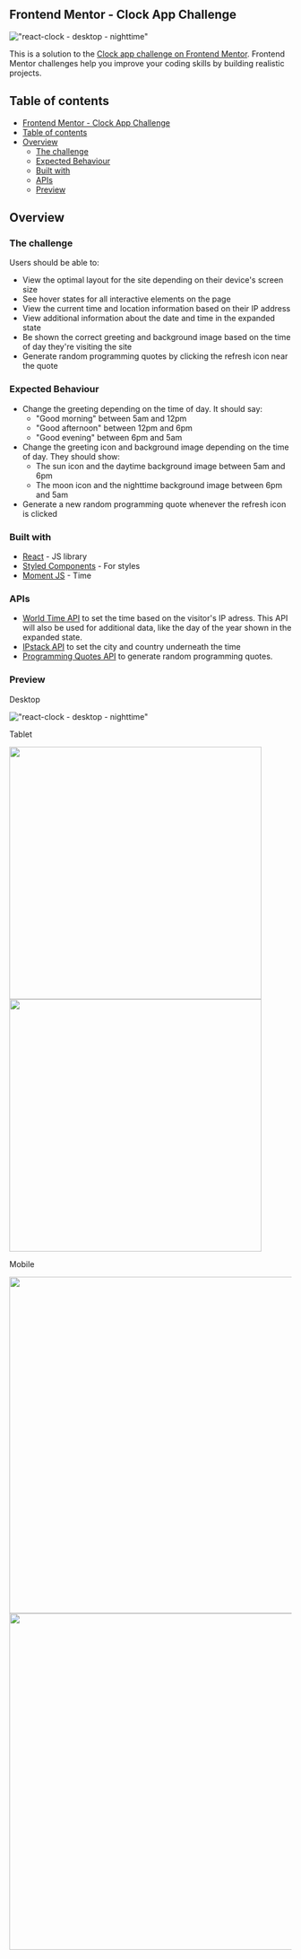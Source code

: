 ## Frontend Mentor - Clock App Challenge

!["react-clock - desktop - nighttime"](https://github.com/johncabang/react-clock/blob/main/docs/react-clock-desktop-daytime-01.gif?raw=true)

This is a solution to the [Clock app challenge on Frontend Mentor](https://www.frontendmentor.io/challenges/clock-app-LMFaxFwrM). Frontend Mentor challenges help you improve your coding skills by building realistic projects.

## Table of contents

- [Frontend Mentor - Clock App Challenge](#frontend-mentor---clock-app-challenge)
- [Table of contents](#table-of-contents)
- [Overview](#overview)
  - [The challenge](#the-challenge)
  - [Expected Behaviour](#expected-behaviour)
  - [Built with](#built-with)
  - [APIs](#apis)
  - [Preview](#preview)

## Overview

### The challenge

Users should be able to:

- View the optimal layout for the site depending on their device's screen size
- See hover states for all interactive elements on the page
- View the current time and location information based on their IP address
- View additional information about the date and time in the expanded state
- Be shown the correct greeting and background image based on the time of day they're visiting the site
- Generate random programming quotes by clicking the refresh icon near the quote

### Expected Behaviour

- Change the greeting depending on the time of day. It should say:
  - "Good morning" between 5am and 12pm
  - "Good afternoon" between 12pm and 6pm
  - "Good evening" between 6pm and 5am
- Change the greeting icon and background image depending on the time of day. They should show:
  - The sun icon and the daytime background image between 5am and 6pm
  - The moon icon and the nighttime background image between 6pm and 5am
- Generate a new random programming quote whenever the refresh icon is clicked

### Built with

- [React](https://reactjs.org/) - JS library
- [Styled Components](https://styled-components.com/) - For styles
- [Moment JS](https://momentjs.com/) - Time

### APIs

- [World Time API](http://worldtimeapi.org/) to set the time based on the visitor's IP adress. This API will also be used for additional data, like the day of the year shown in the expanded state.
- [IPstack API](https://ipstack.com/) to set the city and country underneath the time
- [Programming Quotes API](https://programming-quotes-api.herokuapp.com/) to generate random programming quotes.

### Preview

Desktop

!["react-clock - desktop - nighttime"](https://github.com/johncabang/react-clock/blob/main/docs/react-clock-desktop-nighttime-01.gif?raw=true)

Tablet

<img src="https://github.com/johncabang/react-clock/blob/main/docs/react-clock-tablet-daytime-01.gif?raw=true" height="450"> <img src="https://github.com/johncabang/react-clock/blob/main/docs/react-clock-tablet-nighttime-01.gif?raw=true" height="450">

Mobile

<img src="https://github.com/johncabang/react-clock/blob/main/docs/react-clock-mobile-daytime-01.gif?raw=true" height="600"> <img src="https://github.com/johncabang/react-clock/blob/main/docs/react-clock-mobile-nighttime-01.gif?raw=true" height="600">
